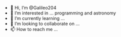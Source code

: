 - 👋 Hi, I’m @Galileo204
- 👀 I’m interested in ... programming and astronomy
- 🌱 I’m currently learning ...
- 💞️ I’m looking to collaborate on ...
- 📫 How to reach me ...

<!---
Galileo204/Galileo204 is a ✨ special ✨ repository because its `README.md` (this file) appears on your GitHub profile.
You can click the Preview link to take a look at your changes.
--->
